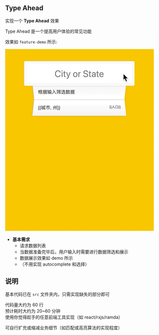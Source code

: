 ## Type Ahead

实现一个 **Type Ahead** 效果

Type Ahead 是一个提高用户体验的常见功能

效果如 `feature-demo` 所示:

![feature-demo](./feature-demo.gif)

- **基本需求**
  - 请求数据列表
  - 当数据准备完毕后，用户输入时需要进行数据筛选和展示
  - 数据展示效果如 demo 所示
  - （不用实现 autocomplete 和选择）

## 说明

基本代码已在 `src` 文件夹内，只需实现缺失的部分即可

代码量大约为 60 行  
预计耗时大约为 20~60 分钟  
使用你觉得趁手的任意前端工具实现（如 react/rxjs/ramda）

可自行扩充或缩减业务细节（如匹配或高亮算法的实现程度）
